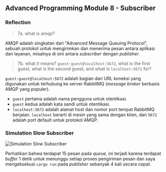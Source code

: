 ## Advanced Programming Module 8 - Subscriber

### Reflection

> 7a. what is amqp?

AMQP adalah singkatan dari "Advanced Message Queuing Protocol", sebuah protokol untuk mengirimkan dan menerima pesan antara aplikasi dan layanan, misalnya di sini antara _subscriber_ dengan _publisher_.

> 7b. what it means? `guest:guest@localhost:5672`, what is the first guest, what is the second guest, and what is `localhost:5672` for?

`guest:guest@localhost:5672` adalah bagian dari URL koneksi yang digunakan untuk terhubung ke server RabbitMQ (_message broker_ berbasis AMQP yang populer).

- `guest` pertama adalah nama pengguna untuk otentikasi.
- `guest` kedua adalah kata sandi untuk otentikasi.
- `localhost:5672` adalah alamat host dan nomor port tempat RabbitMQ berjalan. `localhost` berarti di mesin yang sama dengan klien, dan `5672` adalah port default untuk protokol AMQP.

### Simulation Slow Subscriber

![Simulation Slow Subscriber](https://i.imgur.com/MimMdbW.png)

Perhatikan bahwa terdapat 15 pesan pada _queue_, ini terjadi karena terdapat _buffer_ 1 detik untuk menunggu setiap proses pengiriman pesan dan saya mengeksekusi `cargo run` pada _publisher_ sebanyak 4 kali secara cepat.
